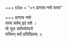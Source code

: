 +++
title = "०१ प्राणाय नमो यस्य"

+++
प्राणाय नमो  
यस्य सर्वम् इदं वशे ।  
यो भूतः सर्वस्येश्वरो  
यस्मिन् सर्वं प्रतिष्ठितम् ॥